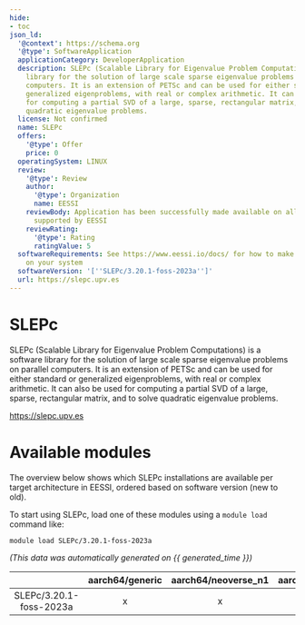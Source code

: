 ```yaml
---
hide:
- toc
json_ld:
  '@context': https://schema.org
  '@type': SoftwareApplication
  applicationCategory: DeveloperApplication
  description: SLEPc (Scalable Library for Eigenvalue Problem Computations) is a software
    library for the solution of large scale sparse eigenvalue problems on parallel
    computers. It is an extension of PETSc and can be used for either standard or
    generalized eigenproblems, with real or complex arithmetic. It can also be used
    for computing a partial SVD of a large, sparse, rectangular matrix, and to solve
    quadratic eigenvalue problems.
  license: Not confirmed
  name: SLEPc
  offers:
    '@type': Offer
    price: 0
  operatingSystem: LINUX
  review:
    '@type': Review
    author:
      '@type': Organization
      name: EESSI
    reviewBody: Application has been successfully made available on all architectures
      supported by EESSI
    reviewRating:
      '@type': Rating
      ratingValue: 5
  softwareRequirements: See https://www.eessi.io/docs/ for how to make EESSI available
    on your system
  softwareVersion: '[''SLEPc/3.20.1-foss-2023a'']'
  url: https://slepc.upv.es
---
```


SLEPc
=====


SLEPc (Scalable Library for Eigenvalue Problem Computations) is a software library for the solution of large scale sparse eigenvalue problems on parallel computers. It is an extension of PETSc and can be used for either standard or generalized eigenproblems, with real or complex arithmetic. It can also be used for computing a partial SVD of a large, sparse, rectangular matrix, and to solve quadratic eigenvalue problems.

https://slepc.upv.es
# Available modules


The overview below shows which SLEPc installations are available per target architecture in EESSI, ordered based on software version (new to old).

To start using SLEPc, load one of these modules using a `module load` command like:

```shell
module load SLEPc/3.20.1-foss-2023a
```

*(This data was automatically generated on {{ generated_time }})*  

| |aarch64/generic|aarch64/neoverse_n1|aarch64/neoverse_v1|aarch64/nvidia/grace|x86_64/generic|x86_64/amd/zen2|x86_64/amd/zen3|x86_64/amd/zen4|x86_64/intel/cascadelake|x86_64/intel/haswell|x86_64/intel/icelake|x86_64/intel/sapphirerapids|x86_64/intel/skylake_avx512|
| :---: | :---: | :---: | :---: | :---: | :---: | :---: | :---: | :---: | :---: | :---: | :---: | :---: | :---: |
|SLEPc/3.20.1-foss-2023a|x|x|x|x|x|x|x|x|x|x|x|x|x|
